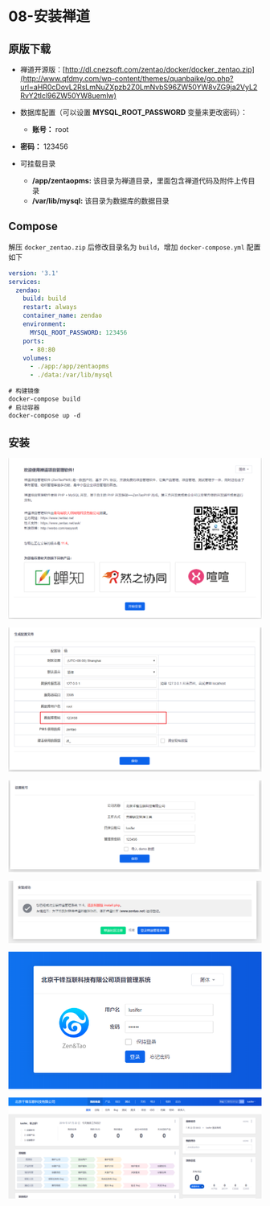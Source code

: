 # 08-安装禅道

## 原版下载

- 禅道开源版：[http://dl.cnezsoft.com/zentao/docker/docker_zentao.zip](http://www.qfdmy.com/wp-content/themes/quanbaike/go.php?url=aHR0cDovL2RsLmNuZXpzb2Z0LmNvbS96ZW50YW8vZG9ja2VyL2RvY2tlcl96ZW50YW8uemlw)

- 数据库配置（可以设置 **MYSQL_ROOT_PASSWORD** 变量来更改密码）：

  - **账号：** root
- **密码：** 123456
  
- 可挂载目录

  - **/app/zentaopms:** 该目录为禅道目录，里面包含禅道代码及附件上传目录
  - **/var/lib/mysql:** 该目录为数据库的数据目录

## Compose

解压 `docker_zentao.zip` 后修改目录名为 `build`，增加 `docker-compose.yml` 配置如下

```yaml
version: '3.1'
services:
  zendao:
    build: build
    restart: always
    container_name: zendao
    environment:
      MYSQL_ROOT_PASSWORD: 123456
    ports:
      - 80:80
    volumes:
      - ./app:/app/zentaopms
      - ./data:/var/lib/mysql
```

```shell
# 构建镜像
docker-compose build
# 启动容器
docker-compose up -d
```

## 安装

![img](./assets/f37717b6bb13751.png)

![img](./assets/95558392ae01995.png)

![img](./assets/850d95752936790.png)

![img](./assets/76867bdf741a6d9.png)

![img](./assets/b3638ed12ea7cd8.png)

![img](./assets/9ca8a541031cfa9.png)

